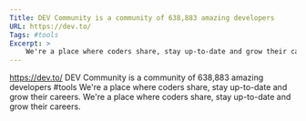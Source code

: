 ```yaml
---
Title: DEV Community is a community of 638,883 amazing developers
URL: https://dev.to/
Tags: #tools
Excerpt: >
    We're a place where coders share, stay up-to-date and grow their careers. We're a place where coders share, stay up-to-date and grow their careers.
---
```

https://dev.to/
DEV Community is a community of 638,883 amazing developers
#tools
We're a place where coders share, stay up-to-date and grow their careers. We're a place where coders share, stay up-to-date and grow their careers.